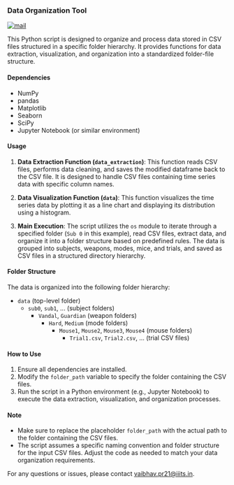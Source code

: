 ### Data Organization Tool

[![mail](https://img.shields.io/badge/Contact-vaibhav.pr21@iiits.in-00cf75)](mailto:vaibhav.pr21@iiits.in)

This Python script is designed to organize and process data stored in CSV files structured in a specific folder hierarchy. It provides functions for data extraction, visualization, and organization into a standardized folder-file structure.

#### Dependencies
- NumPy
- pandas
- Matplotlib
- Seaborn
- SciPy
- Jupyter Notebook (or similar environment)

#### Usage

1. **Data Extraction Function (`data_extraction`)**: This function reads CSV files, performs data cleaning, and saves the modified dataframe back to the CSV file. It is designed to handle CSV files containing time series data with specific column names.

2. **Data Visualization Function (`data`)**: This function visualizes the time series data by plotting it as a line chart and displaying its distribution using a histogram.

3. **Main Execution**: The script utilizes the `os` module to iterate through a specified folder (`Sub 0` in this example), read CSV files, extract data, and organize it into a folder structure based on predefined rules. The data is grouped into subjects, weapons, modes, mice, and trials, and saved as CSV files in a structured directory hierarchy.

#### Folder Structure
The data is organized into the following folder hierarchy:
- `data` (top-level folder)
  - `sub0`, `sub1`, ... (subject folders)
    - `Vandal`, `Guardian` (weapon folders)
      - `Hard`, `Medium` (mode folders)
        - `Mouse1`, `Mouse2`, `Mouse3`, `Mouse4` (mouse folders)
          - `Trial1.csv`, `Trial2.csv`, ... (trial CSV files)

#### How to Use
1. Ensure all dependencies are installed.
2. Modify the `folder_path` variable to specify the folder containing the CSV files.
3. Run the script in a Python environment (e.g., Jupyter Notebook) to execute the data extraction, visualization, and organization processes.

#### Note
- Make sure to replace the placeholder `folder_path` with the actual path to the folder containing the CSV files.
- The script assumes a specific naming convention and folder structure for the input CSV files. Adjust the code as needed to match your data organization requirements.

For any questions or issues, please contact [vaibhav.pr21@iiits.in](mailto:vaibhav.pr21@iiits.in).